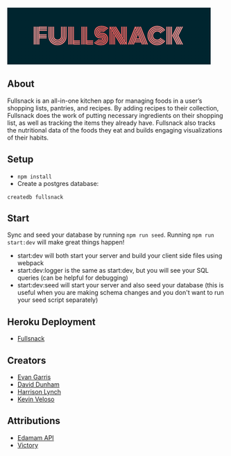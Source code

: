 ![](./public/logo.png)

## About

Fullsnack is an all-in-one kitchen app for managing foods in a user’s shopping lists, pantries, and recipes. By adding recipes to their collection, Fullsnack does the work of putting necessary ingredients on their shopping list, as well as tracking the items they already have. Fullsnack also tracks the nutritional data of the foods they eat and builds engaging visualizations of their habits.

## Setup

- `npm install`
- Create a postgres database:

```
createdb fullsnack
```

## Start

Sync and seed your database by running `npm run seed`. Running `npm run start:dev` will make great things happen!

- start:dev will both start your server and build your client side files using webpack
- start:dev:logger is the same as start:dev, but you will see your SQL queries (can be helpful for debugging)
- start:dev:seed will start your server and also seed your database (this is useful when you are making schema changes and you don't want to run your seed script separately)

## Heroku Deployment
- [Fullsnack](https://fullsnack-fsa.herokuapp.com/)

## Creators

- [Evan Garris](https://www.linkedin.com/in/evangarris)
- [David Dunham](https://www.linkedin.com/in/david-w-dunham/)
- [Harrison Lynch](https://www.linkedin.com/in/lynchharrison/)
- [Kevin Veloso](https://www.linkedin.com/in/kvcodesnacts/)

## Attributions

- [Edamam API](https://www.edamam.com/)
- [Victory](https://formidable.com/open-source/victory/)
